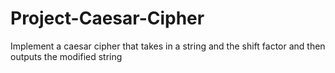 # Project-Caesar-Cipher
Implement a caesar cipher that takes in a string and the shift factor and then outputs the modified string

